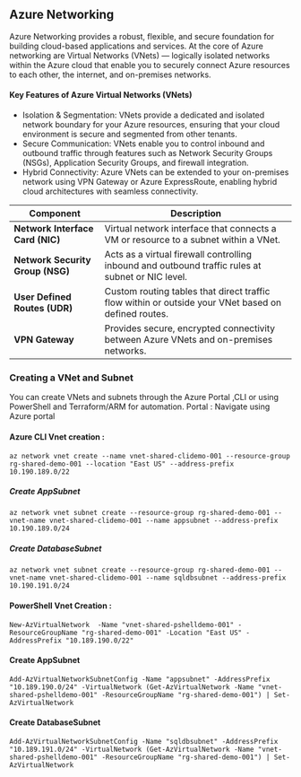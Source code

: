 ## Azure Networking 
Azure Networking provides a robust, flexible, and secure foundation for building cloud-based applications and services. At the core of Azure networking are Virtual Networks (VNets) — logically isolated networks within the Azure cloud that enable you to securely connect Azure resources to each other, the internet, and on-premises networks.

#### Key Features of Azure Virtual Networks (VNets)
* Isolation & Segmentation: VNets provide a dedicated and isolated network boundary for your Azure resources, ensuring that your cloud environment is secure and segmented from other tenants.
* Secure Communication: VNets enable you to control inbound and outbound traffic through features such as Network Security Groups (NSGs), Application Security Groups, and firewall integration.
* Hybrid Connectivity: Azure VNets can be extended to your on-premises network using VPN Gateway or Azure ExpressRoute, enabling hybrid cloud architectures with seamless connectivity.

| Component                        | Description                                                                                         |
| -------------------------------- | --------------------------------------------------------------------------------------------------- |
| **Network Interface Card (NIC)** | Virtual network interface that connects a VM or resource to a subnet within a VNet.                 |
| **Network Security Group (NSG)** | Acts as a virtual firewall controlling inbound and outbound traffic rules at subnet or NIC level.   |
| **User Defined Routes (UDR)**    | Custom routing tables that direct traffic flow within or outside your VNet based on defined routes. |
| **VPN Gateway**                  | Provides secure, encrypted connectivity between Azure VNets and on-premises networks.               |

### Creating a VNet and Subnet
You can create VNets and subnets through the Azure Portal ,CLI or using PowerShell and Terraform/ARM for automation.
Portal : Navigate using Azure portal  

#### Azure CLI Vnet creation :  
`az network vnet create --name vnet-shared-clidemo-001 --resource-group rg-shared-demo-001 --location "East US" --address-prefix 10.190.189.0/22`   

##### Create AppSubnet
`az network vnet subnet create --resource-group rg-shared-demo-001 --vnet-name vnet-shared-clidemo-001 --name appsubnet --address-prefix 10.190.189.0/24`

##### Create DatabaseSubnet
`az network vnet subnet create --resource-group rg-shared-demo-001 --vnet-name vnet-shared-clidemo-001 --name sqldbsubnet --address-prefix 10.190.191.0/24`

#### PowerShell Vnet Creation :   
` New-AzVirtualNetwork  -Name "vnet-shared-pshelldemo-001" -ResourceGroupName "rg-shared-demo-001" -Location "East US" -AddressPrefix "10.189.190.0/22" `

#### Create AppSubnet
`Add-AzVirtualNetworkSubnetConfig -Name "appsubnet" -AddressPrefix "10.189.190.0/24" -VirtualNetwork (Get-AzVirtualNetwork -Name "vnet-shared-pshelldemo-001" -ResourceGroupName "rg-shared-demo-001") | Set-AzVirtualNetwork`

#### Create DatabaseSubnet
`Add-AzVirtualNetworkSubnetConfig -Name "sqldbsubnet" -AddressPrefix "10.189.191.0/24" -VirtualNetwork (Get-AzVirtualNetwork -Name "vnet-shared-pshelldemo-001" -ResourceGroupName "rg-shared-demo-001") | Set-AzVirtualNetwork`

 
